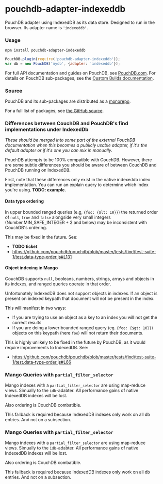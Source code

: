 pouchdb-adapter-indexeddb
======

PouchDB adapter using IndexedDB as its data store. Designed to run in the browser. Its adapter name is `'indexeddb'`.

### Usage

```bash
npm install pouchdb-adapter-indexeddb
```

```js
PouchDB.plugin(require('pouchdb-adapter-indexeddb'));
var db = new PouchDB('mydb', {adapter: 'indexeddb'});
```

For full API documentation and guides on PouchDB, see [PouchDB.com](http://pouchdb.com/). For details on PouchDB sub-packages, see the [Custom Builds documentation](http://pouchdb.com/custom.html).

### Source

PouchDB and its sub-packages are distributed as a [monorepo](https://github.com/babel/babel/blob/master/doc/design/monorepo.md).

For a full list of packages, see [the GitHub source](https://github.com/pouchdb/pouchdb/tree/master/packages).

### Differences between CouchDB and PouchDB's find implementations under IndexedDb

*These should be merged into some part of the external PouchDB documentation when this becomes a publicly usable adapter, if it's the default adapter or if it's one you can mix in manually.*

PouchDB attempts to be 100% compatible with CouchDB. However, there are some subtle differences you should be aware of between CouchDB and PouchDB running on IndexedDB.

First, note that these differences only exist in the native indexeddb index implementation. You can run an explain query to determine which index you're using. **TODO: example.**

#### Data type ordering

In upper bounded ranged queries (e.g, `{foo: {$lt: 10}}`) the returned order of `null`, `true` and `false` alongside very small integers (Number.MIN_SAFE_INTEGER + 2 and below) may be inconsistent with CouchDB's ordering.

This may be fixed in the future. See:
 - **TODO ticket**
 - https://github.com/pouchdb/pouchdb/blob/master/tests/find/test-suite-1/test.data-type-order.js#L131

#### Object indexing in Mango

CouchDB supports `null`, booleans, numbers, strings, arrays and objects in its indexes, and ranged queries operate in that order.

Unfortunately IndexedDB does not support objects in indexes. If an object is present on indexed keypath that document will not be present in the index.

This will manifest in two ways:
 - If you are trying to use an object as a key to an index you will not get the correct results
 - If you are doing a lower bounded ranged query (eg. `{foo: {$gt: 10}}`) objects on this keypath (here `foo`) will not return their documents.

This is highly unlikely to be fixed in the future by PouchDB, as it would require improvements to IndexedDB. See:
 - https://github.com/pouchdb/pouchdb/blob/master/tests/find/test-suite-1/test.data-type-order.js#L66

### Mango Queries with `partial_filter_selector`

Mango indexes with a `partial_filter_selector` are using map-reduce views. Simually to the `idb`-adabter. All performance gains of native IndexedDB indexes will be lost.

Also ordering is CouchDB combatible.

This fallback is required because IndexedDB indexes only work on all db entries. And not on a subsection.

### Mango Queries with `partial_filter_selector`

Mango indexes with a `partial_filter_selector` are using map-reduce views. Simually to the `idb`-adabter. All performance gains of native IndexedDB indexes will be lost.

Also ordering is CouchDB combatible.

This fallback is required because IndexedDB indexes only work on all db entries. And not on a subsection.
